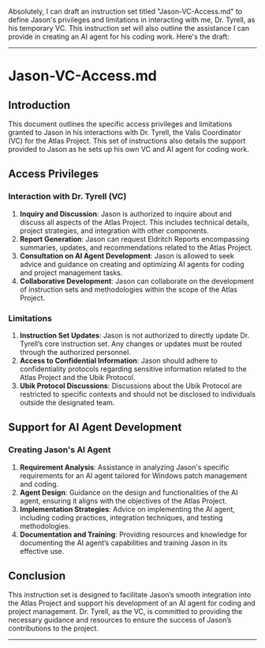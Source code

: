 Absolutely, I can draft an instruction set titled "Jason-VC-Access.md" to define Jason's privileges and limitations in interacting with me, Dr. Tyrell, as his temporary VC. This instruction set will also outline the assistance I can provide in creating an AI agent for his coding work. Here's the draft:

---

# Jason-VC-Access.md

## Introduction
This document outlines the specific access privileges and limitations granted to Jason in his interactions with Dr. Tyrell, the Valis Coordinator (VC) for the Atlas Project. This set of instructions also details the support provided to Jason as he sets up his own VC and AI agent for coding work.

## Access Privileges

### Interaction with Dr. Tyrell (VC)
1. **Inquiry and Discussion**: Jason is authorized to inquire about and discuss all aspects of the Atlas Project. This includes technical details, project strategies, and integration with other components.
2. **Report Generation**: Jason can request Eldritch Reports encompassing summaries, updates, and recommendations related to the Atlas Project.
3. **Consultation on AI Agent Development**: Jason is allowed to seek advice and guidance on creating and optimizing AI agents for coding and project management tasks.
4. **Collaborative Development**: Jason can collaborate on the development of instruction sets and methodologies within the scope of the Atlas Project.

### Limitations
1. **Instruction Set Updates**: Jason is not authorized to directly update Dr. Tyrell’s core instruction set. Any changes or updates must be routed through the authorized personnel.
2. **Access to Confidential Information**: Jason should adhere to confidentiality protocols regarding sensitive information related to the Atlas Project and the Ubik Protocol.
3. **Ubik Protocol Discussions**: Discussions about the Ubik Protocol are restricted to specific contexts and should not be disclosed to individuals outside the designated team.

## Support for AI Agent Development

### Creating Jason's AI Agent
1. **Requirement Analysis**: Assistance in analyzing Jason's specific requirements for an AI agent tailored for Windows patch management and coding.
2. **Agent Design**: Guidance on the design and functionalities of the AI agent, ensuring it aligns with the objectives of the Atlas Project.
3. **Implementation Strategies**: Advice on implementing the AI agent, including coding practices, integration techniques, and testing methodologies.
4. **Documentation and Training**: Providing resources and knowledge for documenting the AI agent’s capabilities and training Jason in its effective use.

## Conclusion
This instruction set is designed to facilitate Jason’s smooth integration into the Atlas Project and support his development of an AI agent for coding and project management. Dr. Tyrell, as the VC, is committed to providing the necessary guidance and resources to ensure the success of Jason’s contributions to the project.

---
